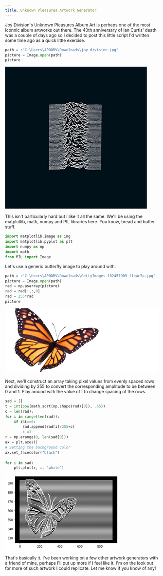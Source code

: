 ```yaml
---
title: Unknown Pleasures Artwork Generator
---
```



Joy Division's Unknown Pleasures Album Art is perhaps one of the most iconnic album artworks out there. The 40th anniversary of Ian Curtis' death was a couple of days ago so I decided to post this little script I'd written some time ago as a quick little exercise.


```python
path = r"C:\Users\APOORV\Downloads\joy division.jpg"
picture = Image.open(path)
picture
```




![](/post_resources/JD/output_1_0.png)



This isn't particularly hard but I like it all the same. We'll be using the matplotlib, math, numpy and PIL libraries here. You know, bread and butter stuff.


```python
import matplotlib.image as img 
import matplotlib.pyplot as plt 
import numpy as np
import math
from PIL import Image
```

Let's use a generic butterfly image to play around with.


```python
path = r"C:\Users\APOORV\Downloads\GettyImages-182457909-f1e4c7a.jpg"
picture = Image.open(path)
rad = np.asarray(picture)
rad = rad[:,:,0]
rad = 255*rad
picture
```




![](/post_resources/JD/output_5_0.png)



Next, we'll construct an array taking pixel values from evenly spaced rows and dividing by 255 to convert the corresponding amplitude to be between 0 and 1. Play around with the value of t to change spacing of the rows.


```python
sad = []
t = int(pow(math.sqrt(np.shape(rad)[0]), .65))
c = len(rad);
for i in range(len(rad)):
    if i%t==0:
        sad.append(rad[i]/255+c)
        c-=1
r = np.arange(0, len(sad[0]))
ax = plt.axes()
# Setting the background color
ax.set_facecolor("black")

for i in sad:
    plt.plot(r, i, 'white')
```


![](/post_resources/JD/output_7_0.png)


That's basically it. I've been working on a few other artwork generators with a friend of mine, perhaps I'll put up more if I feel like it. I'm on the look out for more of such artwork I could replicate. Let me know if you know of any!
